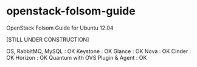 openstack-folsom-guide
======================

OpenStack Folsom Guide for Ubuntu 12.04

[STILL UNDER CONSTRUCTION]

OS, RabbitMQ, MySQL : OK
Keystone : OK
Glance : OK
Nova : OK
Cinder : OK
Horizon : OK
Quantum with OVS Plugin & Agent : OK
